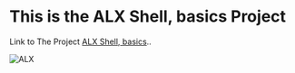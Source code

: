 # This is the ALX Shell, basics Project

Link to The  Project  [ALX Shell, basics]( https://intranet.alxswe.com/projects/205 "Shell, basics")..

![ALX]( https://encrypted-tbn0.gstatic.com/images?q=tbn:ANd9GcThj-6LwEss_4wXGp4MS6iy4VL-g40kJEKnsktTkPMR&s"ALX")

